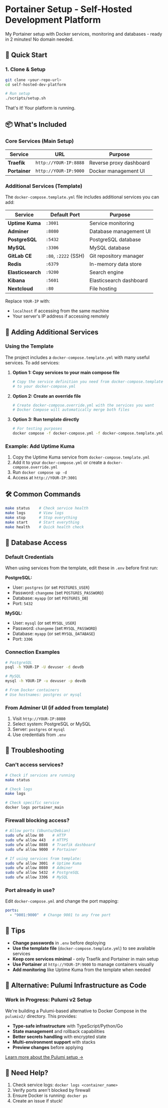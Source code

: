 # Portainer Setup - Self-Hosted Development Platform

My Portainer setup with Docker services, monitoring and databases - ready in 2 minutes! No domain needed.

## 🚀 Quick Start

### 1. Clone & Setup

```bash
git clone <your-repo-url>
cd self-hosted-dev-platform

# Run setup
./scripts/setup.sh
```

That's it! Your platform is running.

## 📦 What's Included

### Core Services (Main Setup)

| Service | URL | Purpose |
|---------|-----|---------|
| **Traefik** | `http://YOUR-IP:8888` | Reverse proxy dashboard |
| **Portainer** | `http://YOUR-IP:9000` | Docker management UI |

### Additional Services (Template)

The `docker-compose.template.yml` file includes additional services you can add:

| Service | Default Port | Purpose |
|---------|-------------|------|
| **Uptime Kuma** | `:3001` | Service monitoring |
| **Adminer** | `:8080` | Database management UI |
| **PostgreSQL** | `:5432` | PostgreSQL database |
| **MySQL** | `:3306` | MySQL database |
| **GitLab CE** | `:80`, `:2222` (SSH) | Git repository manager |
| **Redis** | `:6379` | In-memory data store |
| **Elasticsearch** | `:9200` | Search engine |
| **Kibana** | `:5601` | Elasticsearch dashboard |
| **Nextcloud** | `:80` | File hosting |

Replace `YOUR-IP` with:
- `localhost` if accessing from the same machine
- Your server's IP address if accessing remotely

## 🧪 Adding Additional Services

### Using the Template

The project includes a `docker-compose.template.yml` with many useful services. To add services:

1. **Option 1: Copy services to your main compose file**
   ```bash
   # Copy the service definition you need from docker-compose.template.yml
   # to your docker-compose.yml
   ```

2. **Option 2: Create an override file**
   ```bash
   # Create docker-compose.override.yml with the services you want
   # Docker Compose will automatically merge both files
   ```

3. **Option 3: Run template directly**
   ```bash
   # For testing purposes
   docker compose -f docker-compose.yml -f docker-compose.template.yml up -d
   ```

### Example: Add Uptime Kuma

1. Copy the Uptime Kuma service from `docker-compose.template.yml`
2. Add it to your `docker-compose.yml` or create a `docker-compose.override.yml`
3. Run `docker compose up -d`
4. Access at `http://YOUR-IP:3001`

## 🛠️ Common Commands

```bash
make status    # Check service health
make logs      # View logs
make stop      # Stop everything
make start     # Start everything
make health    # Quick health check
```

## 🔧 Database Access

### Default Credentials

When using services from the template, edit these in `.env` before first run:

**PostgreSQL:**
- User: `postgres` (or set `POSTGRES_USER`)
- Password: `changeme` (set `POSTGRES_PASSWORD`)
- Database: `myapp` (or set `POSTGRES_DB`)
- Port: `5432`

**MySQL:**
- User: `mysql` (or set `MYSQL_USER`)
- Password: `changeme` (set `MYSQL_PASSWORD`)
- Database: `myapp` (or set `MYSQL_DATABASE`)
- Port: `3306`

### Connection Examples

```bash
# PostgreSQL
psql -h YOUR-IP -U devuser -d devdb

# MySQL
mysql -h YOUR-IP -u devuser -p devdb

# From Docker containers
# Use hostnames: postgres or mysql
```

### From Adminer UI (if added from template)

1. Visit `http://YOUR-IP:8080`
2. Select system: PostgreSQL or MySQL
3. Server: `postgres` or `mysql`
4. Use credentials from `.env`

## 🐛 Troubleshooting

### Can't access services?

```bash
# Check if services are running
make status

# Check logs
make logs

# Check specific service
docker logs portainer_main
```

### Firewall blocking access?

```bash
# Allow ports (Ubuntu/Debian)
sudo ufw allow 80    # HTTP
sudo ufw allow 443   # HTTPS
sudo ufw allow 8888  # Traefik dashboard
sudo ufw allow 9000  # Portainer

# If using services from template:
sudo ufw allow 3001  # Uptime Kuma
sudo ufw allow 8080  # Adminer
sudo ufw allow 5432  # PostgreSQL
sudo ufw allow 3306  # MySQL
```

### Port already in use?

Edit `docker-compose.yml` and change the port mapping:
```yaml
ports:
  - "9001:9000"  # Change 9001 to any free port
```

## 📝 Tips

- **Change passwords** in `.env` before deploying
- **Use the template file** (`docker-compose.template.yml`) to see available services
- **Keep core services minimal** - only Traefik and Portainer in main setup
- **Use Portainer** at `http://YOUR-IP:9000` to manage containers visually
- **Add monitoring** like Uptime Kuma from the template when needed

## 🚀 Alternative: Pulumi Infrastructure as Code

### Work in Progress: Pulumi v2 Setup

We're building a Pulumi-based alternative to Docker Compose in the `pulumiv2/` directory. This provides:

- **Type-safe infrastructure** with TypeScript/Python/Go
- **State management** and rollback capabilities  
- **Better secrets handling** with encrypted state
- **Multi-environment support** with stacks
- **Preview changes** before applying

[Learn more about the Pulumi setup →](./pulumiv2/README.md)

## 🤝 Need Help?

1. Check service logs: `docker logs <container_name>`
2. Verify ports aren't blocked by firewall
3. Ensure Docker is running: `docker ps`
4. Create an issue if stuck!